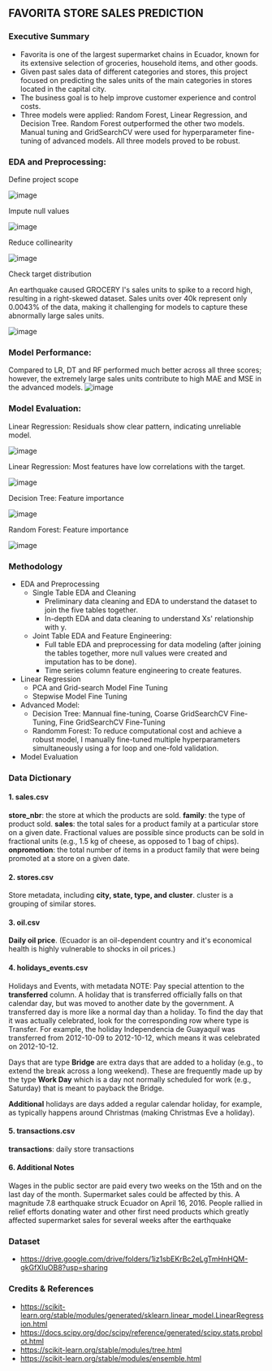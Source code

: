 ## FAVORITA STORE SALES PREDICTION


### Executive Summary

- Favorita is one of the largest supermarket chains in Ecuador, known for its extensive selection of groceries, household items, and other goods. 
- Given past sales data of different categories and stores, this project focused on predicting the sales units of the main categories in stores located in the capital city.
- The business goal is to help improve customer experience and control costs.
- Three models were applied: Random Forest, Linear Regression, and Decision Tree. Random Forest outperformed the other two models. Manual tuning and GridSearchCV were used for hyperparameter fine-tuning of advanced models. All three models proved to be robust.



### EDA and Preprocessing:

Define project scope

![image](./figures/sprint2/SalesUnitByFamily.png)

Impute null values

![image](./figures/sprint2/NullValues.png)

Reduce collinearity

![image](./figures/sprint2/XsCollinearity.png)

Check target distribution

An earthquake caused GROCERY I's sales units to spike to a record high, resulting in a right-skewed dataset. Sales units over 40k represent only 0.0043% of the data, making it challenging for models to capture these abnormally large sales units.

![image](./figures/sprint3/target%20distr.png)

### Model Performance:
Compared to LR, DT and RF performed much better across all three scores; however, the extremely large sales units contribute to high MAE and MSE in the advanced models.
![image](./figures/sprint3/model%20perf.jpg)

### Model Evaluation:

Linear Regression: Residuals show clear pattern, indicating unreliable model.

![image](./figures/sprint3/residual-lr.png)

Linear Regression: Most features have low correlations with the target.

![image](./figures/sprint3/linearity.png)

Decision Tree: Feature importance

![image](./figures/sprint3/dt%20feature%20importance.png)


Random Forest: Feature importance

![image](./figures/sprint3/RF%20feature%20importance.png)
### Methodology

- EDA and Preprocessing
  - Single Table EDA and Cleaning
      - Preliminary data cleaning and EDA to understand the dataset to join the five tables together.
      - In-depth EDA and data cleaning to understand Xs' relationship with y.
  - Joint Table EDA and Feature Engineering:
    - Full table EDA and preprocessing for data modeling (after joining the tables together, more null values were created and imputation has to be done).
    - Time series column feature engineering to create features.
- Linear Regression
  - PCA and Grid-search Model Fine Tuning
  - Stepwise Model Fine Tuning
- Advanced Model: 
  - Decision Tree: Mannual fine-tuning, Coarse GridSearchCV Fine-Tuning, Fine GridSearchCV Fine-Tuning
  - Randomm Forest: To reduce computational cost and achieve a robust model, I manually fine-tuned multiple hyperparameters simultaneously using a for loop and one-fold validation.
- Model Evaluation



### Data Dictionary

#### 1. sales.csv

**store_nbr**: the store at which the products are sold.
**family**: the type of product sold.
**sales**: the total sales for a product family at a particular store on a given date. Fractional values are possible since products can be sold in fractional units (e.g., 1.5 kg of cheese, as opposed to 1 bag of chips).
**onpromotion**: the total number of items in a product family that were being promoted at a store on a given date.

#### 2. stores.csv
Store metadata, including **city, state, type, and cluster**.
cluster is a grouping of similar stores.

#### 3. oil.csv
**Daily oil price**. (Ecuador is an oil-dependent country and it's economical health is highly vulnerable to shocks in oil prices.)

#### 4. holidays_events.csv
Holidays and Events, with metadata
NOTE: Pay special attention to the **transferred** column. A holiday that is transferred officially falls on that calendar day, but was moved to
another date by the government. A transferred day is more like a normal day than a holiday. To find the day that it was actually celebrated, look for the corresponding row where type is Transfer. For example, the holiday Independencia de Guayaquil was transferred from 2012-10-09 to 2012-10-12, which means it was celebrated on 2012-10-12. 

Days that are type **Bridge** are extra days that are added to a holiday (e.g., to extend the break across a long weekend). These are frequently made up by the type **Work Day** which is a day not normally scheduled for work (e.g., Saturday) that is meant to payback the Bridge.

**Additional** holidays are days added a regular calendar holiday, for example, as typically happens around Christmas (making Christmas Eve a holiday).

#### 5. transactions.csv
**transactions**: daily store transactions

#### 6. Additional Notes

Wages in the public sector are paid every two weeks on the 15th and on the last day of the month. Supermarket sales could be affected by this.
A magnitude 7.8 earthquake struck Ecuador on April 16, 2016. People rallied in relief efforts donating water and other first need products which 
greatly affected supermarket sales for several weeks after the earthquake



### Dataset

- https://drive.google.com/drive/folders/1iz1sbEKrBc2eLgTmHnHQM-gkGfXIuOB8?usp=sharing


### Credits & References

- https://scikit-learn.org/stable/modules/generated/sklearn.linear_model.LinearRegression.html
- https://docs.scipy.org/doc/scipy/reference/generated/scipy.stats.probplot.html
- https://scikit-learn.org/stable/modules/tree.html
- https://scikit-learn.org/stable/modules/ensemble.html
